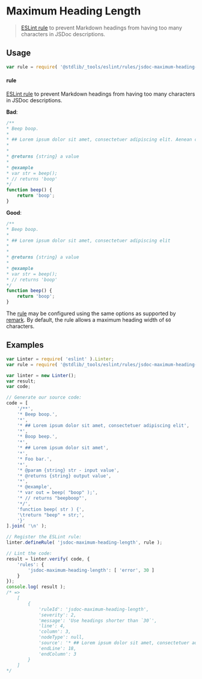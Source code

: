<!--

@license Apache-2.0

Copyright (c) 2018 The Stdlib Authors.

Licensed under the Apache License, Version 2.0 (the "License");
you may not use this file except in compliance with the License.
You may obtain a copy of the License at

   http://www.apache.org/licenses/LICENSE-2.0

Unless required by applicable law or agreed to in writing, software
distributed under the License is distributed on an "AS IS" BASIS,
WITHOUT WARRANTIES OR CONDITIONS OF ANY KIND, either express or implied.
See the License for the specific language governing permissions and
limitations under the License.

-->

# Maximum Heading Length

> [ESLint rule][eslint-rules] to prevent Markdown headings from having too many characters in JSDoc descriptions.

<section class="intro">

</section>

<!-- /.intro -->

<section class="usage">

## Usage

```javascript
var rule = require( '@stdlib/_tools/eslint/rules/jsdoc-maximum-heading-length' );
```

#### rule

[ESLint rule][eslint-rules] to prevent Markdown headings from having too many characters in JSDoc descriptions.

**Bad**:

<!-- eslint-disable stdlib/jsdoc-maximum-heading-length, stdlib/jsdoc-markdown-remark -->

```javascript
/**
* Beep boop.
*
* ## Lorem ipsum dolor sit amet, consectetuer adipiscing elit. Aenean commodo ligula
*
*
* @returns {string} a value
*
* @example
* var str = beep();
* // returns 'boop'
*/
function beep() {
    return 'boop';
}
```

**Good**:

```javascript
/**
* Beep boop.
*
* ## Lorem ipsum dolor sit amet, consectetuer adipiscing elit
*
*
* @returns {string} a value
*
* @example
* var str = beep();
* // returns 'boop'
*/
function beep() {
    return 'boop';
}
```

The [rule][eslint-rules] may be configured using the same options as supported by [remark][remark-lint-maximum-heading-length]. By default, the rule allows a maximum heading width of `60` characters.

</section>

<!-- /.usage -->

<section class="examples">

## Examples

<!-- eslint no-undef: "error" -->

```javascript
var Linter = require( 'eslint' ).Linter;
var rule = require( '@stdlib/_tools/eslint/rules/jsdoc-maximum-heading-length' );

var linter = new Linter();
var result;
var code;

// Generate our source code:
code = [
    '/**',
    '* Beep boop.',
    '*',
    '* ## Lorem ipsum dolor sit amet, consectetuer adipiscing elit',
    '*',
    '* Boop beep.',
    '*',
    '* ## Lorem ipsum dolor sit amet',
    '*',
    '* Foo bar.',
    '*',
    '* @param {string} str - input value',
    '* @returns {string} output value',
    '*',
    '* @example',
    '* var out = beep( "boop" );',
    '* // returns "beepboop"',
    '*/',
    'function beep( str ) {',
    '\treturn "beep" + str;',
    '}'
].join( '\n' );

// Register the ESLint rule:
linter.defineRule( 'jsdoc-maximum-heading-length', rule );

// Lint the code:
result = linter.verify( code, {
    'rules': {
        'jsdoc-maximum-heading-length': [ 'error', 30 ]
    }
});
console.log( result );
/* =>
    [
        {
            'ruleId': 'jsdoc-maximum-heading-length',
            'severity': 2,
            'message': 'Use headings shorter than `30`',
            'line': 4,
            'column': 3,
            'nodeType': null,
            'source': '* ## Lorem ipsum dolor sit amet, consectetuer adipiscing elit',
            'endLine': 18,
            'endColumn': 3
        }
    ]
*/
```

</section>

<!-- /.examples -->

<!-- Section for related `stdlib` packages. Do not manually edit this section, as it is automatically populated. -->

<section class="related">

</section>

<!-- /.related -->

<!-- Section for all links. Make sure to keep an empty line after the `section` element and another before the `/section` close. -->

<section class="links">

[eslint-rules]: https://eslint.org/docs/developer-guide/working-with-rules

[remark-lint-maximum-heading-length]: https://github.com/remarkjs/remark-lint/tree/master/packages/remark-lint-maximum-heading-length

</section>

<!-- /.links -->
